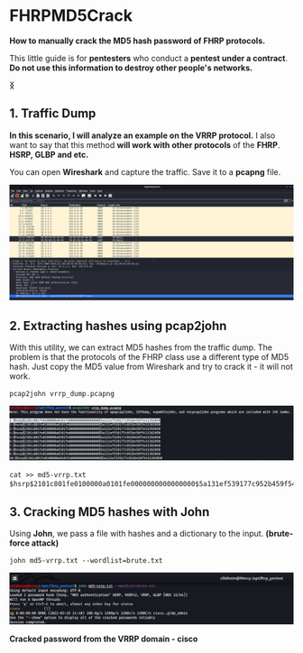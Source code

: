 # FHRPMD5Crack
**How to manually crack the MD5 hash password of FHRP protocols.**

This little guide is for **pentesters** who conduct a **pentest under a contract**. **Do not use this information to destroy other people's networks.**

**ᛝ**

## 1. Traffic Dump

**In this scenario, I will analyze an example on the VRRP protocol.** I also want to say that this method **will work with other protocols** of the **FHRP**. **HSRP, GLBP and etc.**

You can open **Wireshark** and capture the traffic. Save it to a **pcapng** file.

![](dump_from_wireshark.png)



## 2. Extracting hashes using pcap2john

With this utility, we can extract MD5 hashes from the traffic dump. The problem is that the protocols of the FHRP class use a different type of MD5 hash. Just copy the MD5 value from Wireshark and try to crack it - it will not work.

```
pcap2john vrrp_dump.pcapng
```

![](pcap2john_extract.png)

```
cat >> md5-vrrp.txt
$hsrp$2101c801fe0100000a0101fe0000000000000000$5a131ef539177c952b459f5431392050
```

## 3. Cracking MD5 hashes with John

Using **John**, we pass a file with hashes and a dictionary to the input. **(brute-force attack)**

```
john md5-vrrp.txt --wordlist=brute.txt
```

![](cracking_with_john.png)

**Cracked password from the VRRP domain - cisco**


